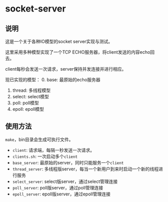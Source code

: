 socket-server
=============

说明
----

这是一个关于各种IO模型的socket server实现与测试。

这里采用多种模型实现了一个TCP ECHO服务器，将client发送的内容echo回去。

client每秒会发送一次请求，server保持并发连接并进行相应。

现已实现的模型：
0. base: 最原始的echo服务器
1. thread: 多线程模型
2. select: select模型
3. poll: poll模型
4. epoll: epoll模型

使用方法
-------

`make`，bin目录会生成可执行文件。

* `client`: 请求端，每隔一秒发送一次请求。
* `clients.sh`: 一次启动多个`client`
* `base_server`: 最原始的server，同时只能服务一个`client`
* `thread_server`: 多线程版server，每当一个新用户到来时启动一个新的线程进行服务
* `select_server`: select版server，通过select管理连接
* `poll_server`: poll版server，通过poll管理连接
* `epoll_server`: epoll版server，通过epoll管理连接
